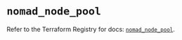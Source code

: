 # `nomad_node_pool`

Refer to the Terraform Registry for docs: [`nomad_node_pool`](https://registry.terraform.io/providers/hashicorp/nomad/2.1.0/docs/resources/node_pool).
